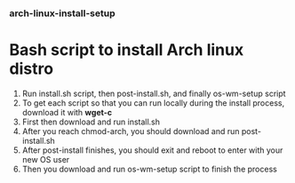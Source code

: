 ### arch-linux-install-setup ###
# Bash script to install Arch linux distro #

1. Run install.sh script, then post-install.sh, and finally os-wm-setup script
2. To get each script so that you can run locally during the install process, download it with **wget-c <raw github script file>**
3. First then download and run install.sh
4. After you reach chmod-arch, you should download and run post-install.sh
5. After post-install finishes, you should exit and reboot to enter with your new OS user
6. Then you download and run os-wm-setup script to finish the process

